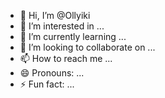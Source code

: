 - 👋 Hi, I’m @Ollyiki
- 👀 I’m interested in ...
- 🌱 I’m currently learning ...
- 💞️ I’m looking to collaborate on ...
- 📫 How to reach me ...
- 😄 Pronouns: ...
- ⚡ Fun fact: ...

<!---
Ollyiki/Ollyiki is a ✨ special ✨ repository because its `README.md` (this file) appears on your GitHub profile.
You can click the Preview link to take a look at your changes.
--->
